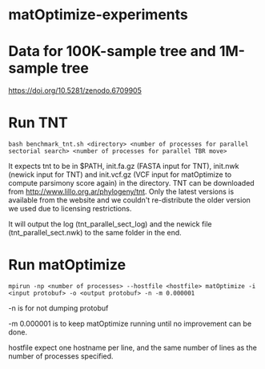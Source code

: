 # matOptimize-experiments
# Data for 100K-sample tree and 1M-sample tree
  https://doi.org/10.5281/zenodo.6709905

# Run TNT
```
bash benchmark_tnt.sh <directory> <number of processes for parallel sectorial search> <number of processes for parallel TBR move>
```
It expects tnt to be in $PATH, init.fa.gz (FASTA input for TNT), init.nwk (newick input for TNT) and init.vcf.gz (VCF input for matOptimize to compute parsimony score again) in the directory. TNT can be downloaded from http://www.lillo.org.ar/phylogeny/tnt. Only the latest versions is available from the website and we couldn't re-distribute the older version we used due to licensing restrictions.

It will output the log (tnt_parallel_sect_log) and the newick file (tnt_parallel_sect.nwk) to the same folder in the end.

# Run matOptimize
```
mpirun -np <number of processes> --hostfile <hostfile> matOptimize -i <input protobuf> -o <output protobuf> -n -m 0.000001
```
-n is for not dumping protobuf

-m 0.000001 is to keep matOptimize running until no improvement can be done.

hostfile expect one hostname per line, and the same number of lines as the number of processes specified.
